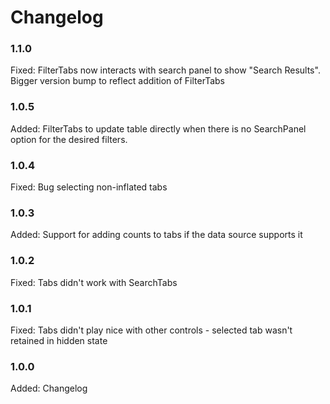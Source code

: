# Changelog

### 1.1.0

Fixed:	    FilterTabs now interacts with search panel to show "Search Results". Bigger version bump to reflect addition of FilterTabs

### 1.0.5

Added:      FilterTabs to update table directly when there is no SearchPanel option for the desired filters. 

### 1.0.4

Fixed:      Bug selecting non-inflated tabs

### 1.0.3

Added:	    Support for adding counts to tabs if the data source supports it

### 1.0.2

Fixed:	    Tabs didn't work with SearchTabs 

### 1.0.1

Fixed:	    Tabs didn't play nice with other controls - selected tab wasn't retained in hidden state

### 1.0.0

Added:      Changelog
